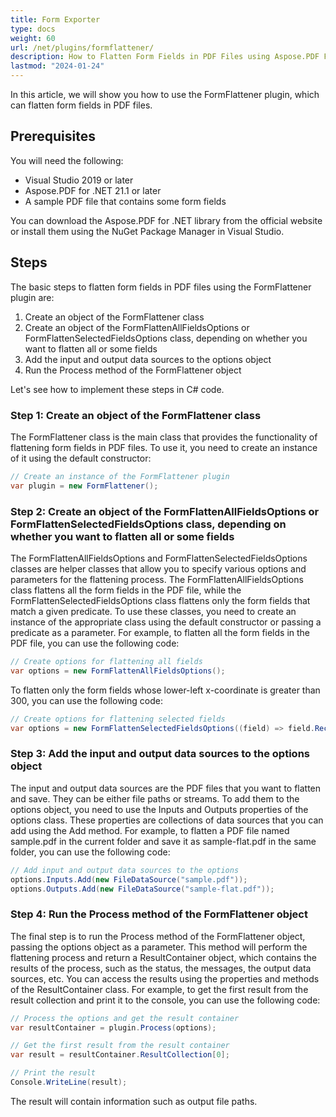 ```yaml
---
title: Form Exporter
type: docs
weight: 60
url: /net/plugins/formflattener/
description: How to Flatten Form Fields in PDF Files using Aspose.PDF FormFlattener Plugin
lastmod: "2024-01-24"
---
```



In this article, we will show you how to use the FormFlattener plugin, which can flatten form fields in PDF files.

## Prerequisites

You will need the following:

* Visual Studio 2019 or later
* Aspose.PDF for .NET 21.1 or later
* A sample PDF file that contains some form fields

You can download the Aspose.PDF for .NET library from the official website or install them using the NuGet Package Manager in Visual Studio.

## Steps

The basic steps to flatten form fields in PDF files using the FormFlattener plugin are:

1. Create an object of the FormFlattener class
1. Create an object of the FormFlattenAllFieldsOptions or FormFlattenSelectedFieldsOptions class, depending on whether you want to flatten all or some fields
1. Add the input and output data sources to the options object
1. Run the Process method of the FormFlattener object

Let's see how to implement these steps in C# code.

### Step 1: Create an object of the FormFlattener class

The FormFlattener class is the main class that provides the functionality of flattening form fields in PDF files. To use it, you need to create an instance of it using the default constructor:

```cs
// Create an instance of the FormFlattener plugin
var plugin = new FormFlattener();
```

### Step 2: Create an object of the FormFlattenAllFieldsOptions or FormFlattenSelectedFieldsOptions class, depending on whether you want to flatten all or some fields

The FormFlattenAllFieldsOptions and FormFlattenSelectedFieldsOptions classes are helper classes that allow you to specify various options and parameters for the flattening process. The FormFlattenAllFieldsOptions class flattens all the form fields in the PDF file, while the FormFlattenSelectedFieldsOptions class flattens only the form fields that match a given predicate. To use these classes, you need to create an instance of the appropriate class using the default constructor or passing a predicate as a parameter. For example, to flatten all the form fields in the PDF file, you can use the following code:

```cs
// Create options for flattening all fields
var options = new FormFlattenAllFieldsOptions();
```

To flatten only the form fields whose lower-left x-coordinate is greater than 300, you can use the following code:

```cs
// Create options for flattening selected fields
var options = new FormFlattenSelectedFieldsOptions((field) => field.Rect.LLX > 300);
```

### Step 3: Add the input and output data sources to the options object

The input and output data sources are the PDF files that you want to flatten and save. They can be either file paths or streams. To add them to the options object, you need to use the Inputs and Outputs properties of the options class. These properties are collections of data sources that you can add using the Add method. For example, to flatten a PDF file named sample.pdf in the current folder and save it as sample-flat.pdf in the same folder, you can use the following code:

```cs
// Add input and output data sources to the options
options.Inputs.Add(new FileDataSource("sample.pdf"));
options.Outputs.Add(new FileDataSource("sample-flat.pdf"));
```

### Step 4: Run the Process method of the FormFlattener object

The final step is to run the Process method of the FormFlattener object, passing the options object as a parameter. This method will perform the flattening process and return a ResultContainer object, which contains the results of the process, such as the status, the messages, the output data sources, etc. You can access the results using the properties and methods of the ResultContainer class. For example, to get the first result from the result collection and print it to the console, you can use the following code:

```cs
// Process the options and get the result container
var resultContainer = plugin.Process(options);

// Get the first result from the result container
var result = resultContainer.ResultCollection[0];

// Print the result
Console.WriteLine(result);
```

The result will contain information such as output file paths.
